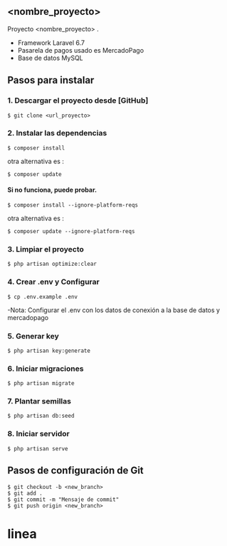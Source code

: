 ## <nombre_proyecto>

Proyecto <nombre_proyecto> .
- Framework Laravel 6.7
- Pasarela de pagos usado es MercadoPago
- Base de datos MySQL

## Pasos para instalar



### 1. Descargar el proyecto desde [GitHub]
```
$ git clone <url_proyecto>
```


### 2. Instalar las dependencias
```
$ composer install
```
otra alternativa es :
```
$ composer update
```
#### Si no funciona, puede probar.
```
$ composer install --ignore-platform-reqs
```
otra alternativa es :
```
$ composer update --ignore-platform-reqs
```


### 3. Limpiar el proyecto
```
$ php artisan optimize:clear
```


### 4. Crear .env y Configurar
```
$ cp .env.example .env
```
-Nota: Configurar el .env con los datos de conexión a la base de datos y mercadopago


### 5. Generar key
```
$ php artisan key:generate
```


### 6. Iniciar migraciones
```
$ php artisan migrate
```


### 7. Plantar semillas
```
$ php artisan db:seed
```


### 8. Iniciar servidor
```
$ php artisan serve
```

## Pasos de configuración de Git
```
$ git checkout -b <new_branch>
$ git add .
$ git commit -m "Mensaje de commit"
$ git push origin <new_branch>
```
# linea
